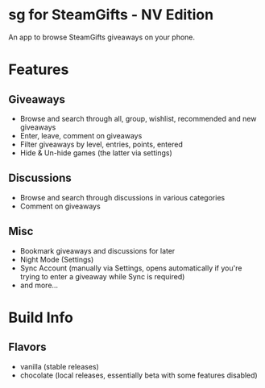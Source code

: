 # sg for SteamGifts - NV Edition

An app to browse SteamGifts giveaways on your phone.

# Features
## Giveaways
- Browse and search through all, group, wishlist, recommended and new giveaways
- Enter, leave, comment on giveaways
- Filter giveaways by level, entries, points, entered
- Hide & Un-hide games (the latter via settings)

## Discussions
- Browse and search through discussions in various categories
- Comment on giveaways

## Misc
- Bookmark giveaways and discussions for later
- Night Mode (Settings)
- Sync Account (manually via Settings, opens automatically if you're trying to enter a giveaway while Sync is required)
- and more...

# Build Info
## Flavors
- vanilla (stable releases)
- chocolate (local releases, essentially beta with some features disabled)
